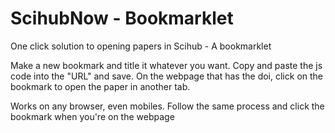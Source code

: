 # ScihubNow - Bookmarklet
One click solution to opening papers in Scihub - A bookmarklet

Make a new bookmark and title it whatever you want. Copy and paste the js code into the "URL" and save. On the webpage that has the doi, click on the bookmark to open the paper in another tab. 

Works on any browser, even mobiles. Follow the same process and click the bookmark when you're on the webpage
